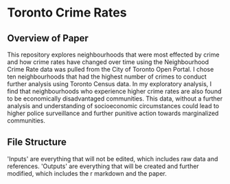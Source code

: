 # Toronto Crime Rates

## Overview of Paper

This repository explores neighbourhoods that were most effected by crime and how crime rates have changed over time using the Neighbourhood Crime Rate data was pulled from the City of Toronto Open Portal. I chose ten neighbourhoods that had the highest number of crimes to conduct further analysis using Toronto Census data. In my exploratory analysis, I find that neighbourhoods who experience higher crime rates are also found to be economically disadvantaged communities. This data, without a further analysis and understanding of socioeconomic circumstances could lead to higher police surveillance and further punitive action towards marginalized communities.

## File Structure

'Inputs' are everything that will not be edited, which includes raw data and references. 'Outputs' are everything that will be created and further modified, which includes the r markdown and the paper.